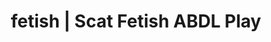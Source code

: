 ---
categories:
- AI Erotica
- Shibari
- Inclusive Desire
- Mindful Kink
- Ethical Porn
image: /assets/images/1747714096151.webp
layout: post
schema:
  description: Premium adult content featuring ABDL Play, Scat Fetish. High-quality
    artwork with sensual themes.
  keywords:
  - NSFW Art
  - Alt Romance
  - ABDL Play
  - Scat Fetish
  - Sapphic Desires
  - Queer Kinks
  name: 1747714096151 | ABDL Play Scat Fetish
  type: VisualArtwork
seo:
  description: Featured content with artistic Scat Fetish, ABDL Play. HD images available.
  keywords: Scat Fetish, ABDL Play
  og_image: /assets/images/1747714096151.webp
  schema_type: VisualArtwork
tags:
- '#fetish'
- ABDL Play
- Scat Fetish
title: fetish | Scat Fetish ABDL Play
---